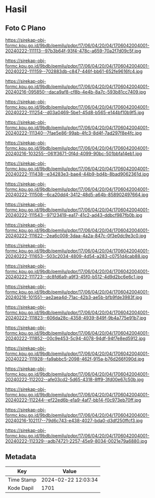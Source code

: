 # Hasil

## Foto C Plano

https://sirekap-obj-formc.kpu.go.id/9bdb/pemilu/pdpr/17/06/04/20/04/1706042004001-20240222-111113--97b3b64f-93f4-478c-a659-70a2f7d09c5f.jpg

https://sirekap-obj-formc.kpu.go.id/9bdb/pemilu/pdpr/17/06/04/20/04/1706042004001-20240222-111159--702883db-c847-446f-bb61-652fe9616fc4.jpg

https://sirekap-obj-formc.kpu.go.id/9bdb/pemilu/pdpr/17/06/04/20/04/1706042004001-20240216-095850--daca9af8-cf8b-4e4b-8a7c-593b81cc7409.jpg

https://sirekap-obj-formc.kpu.go.id/9bdb/pemilu/pdpr/17/06/04/20/04/1706042004001-20240222-111254--d03a0469-5be1-45d8-b565-e144bf10b9f5.jpg

https://sirekap-obj-formc.kpu.go.id/9bdb/pemilu/pdpr/17/06/04/20/04/1706042004001-20240222-111340--7fae5e86-99ab-4fc3-8d4f-7ad297f8e4fc.jpg

https://sirekap-obj-formc.kpu.go.id/9bdb/pemilu/pdpr/17/06/04/20/04/1706042004001-20240216-103255--061f3671-0f4d-4099-90bc-501bbfa14eb1.jpg

https://sirekap-obj-formc.kpu.go.id/9bdb/pemilu/pdpr/17/06/04/20/04/1706042004001-20240222-111438--e34283e3-bae4-44b9-bd4b-8bad9062361d.jpg

https://sirekap-obj-formc.kpu.go.id/9bdb/pemilu/pdpr/17/06/04/20/04/1706042004001-20240222-111508--6ca20dd4-3412-48d5-a64b-858902497664.jpg

https://sirekap-obj-formc.kpu.go.id/9bdb/pemilu/pdpr/17/06/04/20/04/1706042004001-20240222-111543--97123419-ea17-41c2-ad43-ddbcf987fb0b.jpg

https://sirekap-obj-formc.kpu.go.id/9bdb/pemilu/pdpr/17/06/04/20/04/1706042004001-20240222-111622--2ea6c008-3daa-4a2a-847c-0f3e0dc9e3c0.jpg

https://sirekap-obj-formc.kpu.go.id/9bdb/pemilu/pdpr/17/06/04/20/04/1706042004001-20240222-111653--503c2034-4809-4d54-a283-c0751d4cab88.jpg

https://sirekap-obj-formc.kpu.go.id/9bdb/pemilu/pdpr/17/06/04/20/04/1706042004001-20240222-111723--dc8fd6a9-a9f3-45f0-b512-4d9d2bc6e6c1.jpg

https://sirekap-obj-formc.kpu.go.id/9bdb/pemilu/pdpr/17/06/04/20/04/1706042004001-20240216-101551--ae2aea4d-71ac-42b3-ae5b-bfb9fde3983f.jpg

https://sirekap-obj-formc.kpu.go.id/9bdb/pemilu/pdpr/17/06/04/20/04/1706042004001-20240222-111823--606da28c-4358-4939-849f-9b4a775e91b7.jpg

https://sirekap-obj-formc.kpu.go.id/9bdb/pemilu/pdpr/17/06/04/20/04/1706042004001-20240222-111852--00c9e453-5c94-4078-94df-94f7e8ed5912.jpg

https://sirekap-obj-formc.kpu.go.id/9bdb/pemilu/pdpr/17/06/04/20/04/1706042004001-20240222-111928--fa9abbc5-2098-462f-915a-b76d266f090d.jpg

https://sirekap-obj-formc.kpu.go.id/9bdb/pemilu/pdpr/17/06/04/20/04/1706042004001-20240222-112202--afe03cd2-5d65-4318-8ff9-3fd00e67c50b.jpg

https://sirekap-obj-formc.kpu.go.id/9bdb/pemilu/pdpr/17/06/04/20/04/1706042004001-20240222-112244--ef22ed6b-e1a9-4af7-bb14-f0c973eb70ff.jpg

https://sirekap-obj-formc.kpu.go.id/9bdb/pemilu/pdpr/17/06/04/20/04/1706042004001-20240216-102117--79d6c743-e438-4027-bda0-d3df250ffcf3.jpg

https://sirekap-obj-formc.kpu.go.id/9bdb/pemilu/pdpr/17/06/04/20/04/1706042004001-20240222-112329--adb74721-2257-45e9-8034-0021e79a6880.jpg


## Metadata

| Key        | Value               |
| ---------- | ------------------- |
| Time Stamp | 2024-02-22 12:03:34 |
| Kode Dapil | 1701                |



